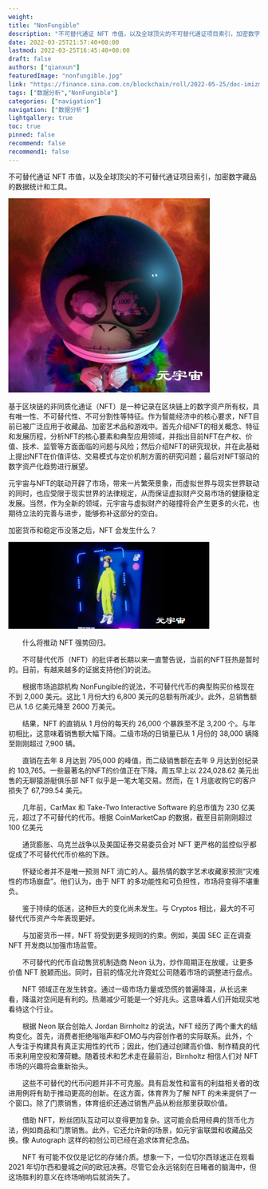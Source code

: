 ```yaml
---
weight: 
title: "NonFungible"
description: "不可替代通证 NFT 市值，以及全球顶尖的不可替代通证项目索引，加密数字藏品的数据统计和工具"
date: 2022-03-25T21:57:40+08:00
lastmod: 2022-03-25T16:45:40+08:00
draft: false
authors: ["qianxun"]
featuredImage: "nonfungible.jpg"
link: "https://finance.sina.com.cn/blockchain/roll/2022-05-25/doc-imizmscu3255185.shtml"
tags: ["数据分析","NonFungible"]
categories: ["navigation"]
navigation: ["数据分析"]
lightgallery: true
toc: true
pinned: false
recommend: false
recommend1: false
---
```

不可替代通证 NFT 市值，以及全球顶尖的不可替代通证项目索引，加密数字藏品的数据统计和工具。

![](c24b98112f6182f9023dce77298dc44.jpg)

基于区块链的非同质化通证（NFT）是一种记录在区块链上的数字资产所有权，具有唯一性、不可替代性、不可分割性等特征。作为智能经济中的核心要求，NFT目前已被广泛应用于收藏品、加密艺术品和游戏中。首先介绍NFT的相关概念、特征和发展历程，分析NFT的核心要素和典型应用领域，并指出目前NFT在产权、价值、技术、监管等方面面临的问题与风险；然后介绍NFT的研究现状，并在此基础上提出NFT在价值评估、交易模式与定价机制方面的研究问题；最后对NFT驱动的数字资产化趋势进行展望。

元宇宙与NFT的联动开辟了市场，带来一片繁荣景象，而虚拟世界与现实世界联动的同时，也应受限于现实世界的法律规定，从而保证虚拟财产交易市场的健康稳定发展。当然，作为全新的领域，元宇宙与虚拟财产的碰撞将会产生更多的火花，也期待立法的完善与进步，能够弥补这部分的空白。

加密货币和稳定币没落之后，NFT 会发生什么？

![](e9956550398f78666186f6edc2ad16f.png)

　　什么将推动 NFT 强势回归。

　　不可替代代币（NFT）的批评者长期以来一直警告说，当前的NFT狂热是暂时的。目前，有越来越多的证据支持他们的说法。

　　根据市场追踪机构 NonFungible的说法，不可替代代币的典型购买价格现在不到 2,000 美元。这比 1 月份大约 6,800 美元的总额有所减少。此外，总销售额已从 1.6 亿美元降至 2600 万美元。

　　结果，NFT 的直销从 1 月份的每天约 26,000 个暴跌至不足 3,200 个。与年初相比，这意味着销售额大幅下降。二级市场的日销量已从 1 月份的 38,000 辆降至刚刚超过 7,900 辆。

　　直销在去年 8 月达到 795,000 的峰值，而二级销售额在去年 9 月达到创纪录的 103,765。一些最著名的NFT的价值正在下降。周五早上以 224,028.62 美元出售的无聊猿游艇俱乐部 NFT 似乎是一笔大笔交易。然而，在 1 月底收购它的客户损失了 67,799.54 美元。

　　几年前，CarMax 和 Take-Two Interactive Software 的总市值为 230 亿美元，超过了不可替代的代币。根据 CoinMarketCap 的数据，截至目前刚刚超过 100 亿美元

　　通货膨胀、乌克兰战争以及美国证券交易委员会对 NFT 更严格的监控似乎都促成了不可替代代币价格的下跌。

　　怀疑论者并不是唯一预测 NFT 消亡的人。最热情的数字艺术收藏家预测“灾难性的市场崩盘”。他们认为，由于 NFT 的多功能性和可负担性，市场将变得不堪重负。

　　鉴于持续的低迷，这种巨大的变化尚未发生。与 Cryptos 相比，最大的不可替代代币资产今年表现更好。

　　与加密货币一样，NFT 将受到更多规则的约束。例如，美国 SEC 正在调查 NFT 开发商以加强市场监管。

　　不可替代的代币自动售货机制造商 Neon 认为，炒作周期正在放缓，让更多价值 NFT 脱颖而出。同时，目前的情况允许霓虹公司随着市场的调整进行盘点。

　　NFT 领域正在发生转变。通过一级市场力量或恐慌的普遍降温，从长远来看，降温对空间是有利的。热潮减少可能是一个好兆头。这意味着人们开始现实地看待这个行业。

　　根据 Neon 联合创始人 Jordan Birnholtz 的说法，NFT 经历了两个重大的结构变化。首先，消费者拒绝嗡嗡声和FOMO与内容创作者的实际联系。此外，个人专注于构建具有真正实用性的代币；因此，他们通过创建高价值、制作精良的代币来利用空投和薄荷糖。随着技术和艺术走在最前沿，Birnholtz 相信人们对 NFT 市场的兴趣将会重新抬头。

　　这些不可替代的代币问题并非不可克服。具有启发性和富有的利益相关者的改进用例将有助于推动更高的创新。在这方面，体育界为了解 NFT 的未来提供了一个窗口。除了门票销售，体育组织还通过销售产品从粉丝那里获取价值。

　　借助 NFT，粉丝团队互动可以变得更加复杂。这可能会启用经典的货币化方法，例如商品和门票销售。此外，它还允许新的场景，如元宇宙联盟和收藏品交换。像 Autograph 这样的初创公司已经在追求体育纪念品。

　　NFT 有可能不仅仅是记忆的存储介质。想象一下，一位切尔西球迷正在观看 2021 年切尔西和曼城之间的欧冠决赛。尽管它会永远铭刻在目睹者的脑海中，但这场胜利的意义在终场哨响后就消失了。